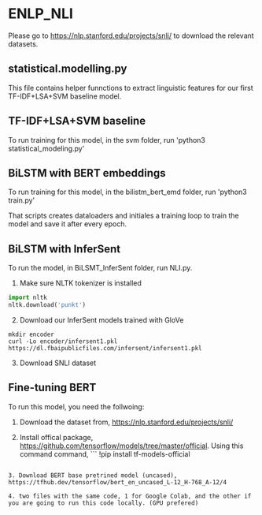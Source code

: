 # ENLP_NLI

Please go to https://nlp.stanford.edu/projects/snli/ to download the relevant datasets. 

## statistical.modelling.py
This file contains helper funnctions to extract linguistic features for our first TF-IDF+LSA+SVM baseline model.

## TF-IDF+LSA+SVM baseline

To run training for this model, in the svm folder, run 'python3 statistical_modeling.py'

## BiLSTM with BERT embeddings
To run training for this model, in the bilistm_bert_emd folder, run 'python3 train.py'

That scripts creates dataloaders and initiales a training loop to train the model and save it after every epoch.

## BiLSTM with InferSent
To run the model, in BiLSMT_InferSent folder, run NLI.py.

1. Make sure NLTK tokenizer is installed
  ```python
  import nltk
  nltk.download('punkt')
  ```
2. Download our InferSent models trained with GloVe
  ```
  mkdir encoder
  curl -Lo encoder/infersent1.pkl https://dl.fbaipublicfiles.com/infersent/infersent1.pkl
  ```
3. Download SNLI dataset

## Fine-tuning BERT

To run this model, you need the follwoing:

1. Download the dataset from, https://nlp.stanford.edu/projects/snli/

2. Install offical package, https://github.com/tensorflow/models/tree/master/official. Using this command command, ```
!pip install tf-models-official
```

3. Download BERT base pretrined model (uncased), https://tfhub.dev/tensorflow/bert_en_uncased_L-12_H-768_A-12/4

4. two files with the same code, 1 for Google Colab, and the other if you are going to run this code locally. (GPU prefered) 
